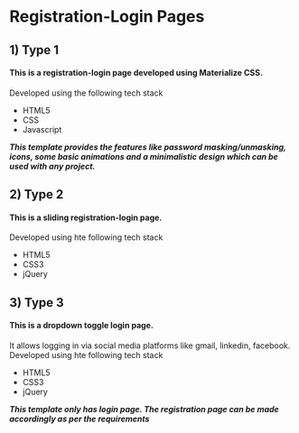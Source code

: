 # Registration-Login Pages

## 1) Type 1    

#### This is a registration-login page developed using Materialize CSS.      
Developed using the following tech stack
- HTML5
- CSS
- Javascript

__*This template provides the features like password masking/unmasking, icons, some basic animations and a minimalistic design which can be used with any project.*__   

## 2) Type 2

#### This is a sliding registration-login page.   
Developed using hte following tech stack
- HTML5
- CSS3
- jQuery

## 3) Type 3

#### This is a dropdown toggle login page.   
It allows logging in via social media platforms like gmail, linkedin, facebook.     
Developed using hte following tech stack
- HTML5
- CSS3
- jQuery   

__*This template only has login page. The registration page can be made accordingly as per the requirements*__